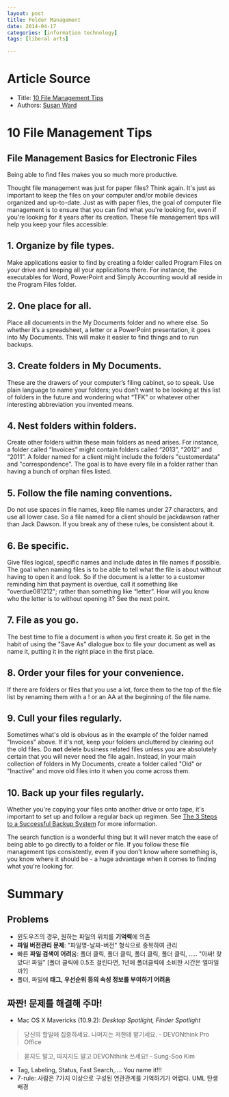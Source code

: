 ```yaml
---
layout: post
title: Folder Management 
date: 2014-04-17
categories: [information technology]
tags: [liberal arts]

---
```


# Article Source
* Title: [10 File Management Tips](http://sbinfocanada.about.com/od/datamanagement/a/computerfilemgt.htm)
* Authors: [Susan Ward](/bio/Susan-Ward-6453.htm)


# 10 File Management Tips


## File Management Basics for Electronic Files


Being able to find files makes you so much more productive.

Thought file management was just for paper files? Think again. It's just
as important to keep the files on your computer and/or mobile devices
organized and up-to-date. Just as with paper files, the goal of computer
file management is to ensure that you can find what you're looking for,
even if you're looking for it years after its creation. These file
management tips will help you keep your files accessible:

## 1. Organize by file types.
 Make applications easier to find by creating a folder called Program
Files on your drive and keeping all your applications there. For
instance, the executables for Word, PowerPoint and Simply Accounting
would all reside in the Program Files folder.

## 2. One place for all.
 Place all documents in the My Documents folder and no where else. So
whether it’s a spreadsheet, a letter or a PowerPoint presentation, it
goes into My Documents. This will make it easier to find things and to
run backups.

## 3. Create folders in My Documents.
 These are the drawers of your computer’s filing cabinet, so to speak.
Use plain language to name your folders; you don’t want to be looking at
this list of folders in the future and wondering what “TFK” or whatever
other interesting abbreviation you invented means.

## 4. Nest folders within folders.
 Create other folders within these main folders as need arises. For
instance, a folder called “Invoices” might contain folders called
“2013”, “2012” and “2011”. A folder named for a client might include the
folders "customerdata" and "correspondence". The goal is to have every
file in a folder rather than having a bunch of orphan files listed.

## 5. Follow the file naming conventions.
 Do not use spaces in file names, keep file names under 27 characters,
and use all lower case. So a file named for a client should be
jackdawson rather than Jack Dawson. If you break any of these rules, be
consistent about it.

## 6. Be specific.
 Give files logical, specific names and include dates in file names if
possible. The goal when naming files is to be able to tell what the file
is about without having to open it and look. So if the document is a
letter to a customer reminding him that payment is overdue, call it
something like "overdue081212"; rather than something like “letter”. How
will you know who the letter is to without opening it? See the next
point.

## 7. File as you go.
 The best time to file a document is when you first create it. So get in
the habit of using the "Save As" dialogue box to file your document as
well as name it, putting it in the right place in the first place.

## 8. Order your files for your convenience.
 If there are folders or files that you use a lot, force them to the top
of the file list by renaming them with a ! or an AA at the beginning of
the file name.

## 9. Cull your files regularly.
 Sometimes what's old is obvious as in the example of the folder named
"Invoices" above. If it's not, keep your folders uncluttered by clearing
out the old files. Do **not** delete business related files unless you
are absolutely certain that you will never need the file again. Instead,
in your main collection of folders in My Documents, create a folder
called "Old" or "Inactive" and move old files into it when you come
across them.

## 10. Back up your files regularly.
 Whether you're copying your files onto another drive or onto tape, it's
important to set up and follow a regular back up regimen. See [The 3
Steps to a Successful Backup
System](http://sbinfocanada.about.com/cs/management/a/databackup.htm)
for more information.

The search function is a wonderful thing but it will never match the
ease of being able to go directly to a folder or file. If you follow
these file management tips consistently, even if you don't know where
something is, you know where it should be - a huge advantage when it
comes to finding what you're looking for.

# Summary
## Problems
	
* 윈도우즈의 경우, 원하는 파일의 위치를 **기억력**에 의존
* **파일 버전관리 문제**: "파일명-날짜-버전" 형식으로 중복하여 관리
* 빠른 **파일 검색이 어려**움: 폴더 클릭, 폴더 클릭, 폴더 클릭, 폴더 클릭, ..... "아싸! 찾았다! 파일" [폴더 클릭에 0.5초 걸린다면, 1년에 폴더클릭에 소비한 시간은 얼마일까?] 
* 폴더, 파일에 **태그, 우선순위 등의 속성 정보를 부여하기 어려움**

## 짜짠! 문제를 해결해 주마!

* Mac OS X Mavericks (10.9.2): *Desktop Spotlight, Finder Spotlight*


> 당신의 할일에 집중하세요. 나머지는 저한테 맡기세요. - DEVONthink Pro Office  

> 묻지도 말고, 따지지도 말고 DEVONthink 쓰세요! - Sung-Soo Kim

* Tag, Labeling, Status, Fast Search,.... You name it!!!
* 7-rule: 사람은 7가지 이상으로 구성된 연관관계를 기억하기가 어렵다. UML 탄생 배경



